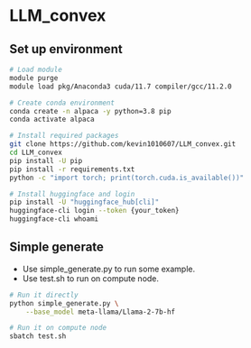 # LLM_convex

## Set up environment
```bash
# Load module
module purge
module load pkg/Anaconda3 cuda/11.7 compiler/gcc/11.2.0

# Create conda environment
conda create -n alpaca -y python=3.8 pip
conda activate alpaca

# Install required packages
git clone https://github.com/kevin1010607/LLM_convex.git
cd LLM_convex
pip install -U pip
pip install -r requirements.txt
python -c "import torch; print(torch.cuda.is_available())"

# Install huggingface and login
pip install -U "huggingface_hub[cli]"
huggingface-cli login --token {your_token}
huggingface-cli whoami
```

## Simple generate
- Use simple_generate.py to run some example.
- Use test.sh to run on compute node.

```bash
# Run it directly
python simple_generate.py \
    --base_model meta-llama/Llama-2-7b-hf

# Run it on compute node
sbatch test.sh
```
